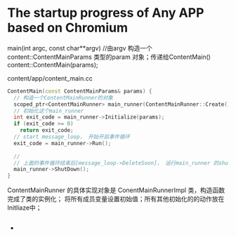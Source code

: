 # The startup progress of  Any APP based on Chromium


main(int argc, const char**argv)
    //由argv 构造一个content::ContentMainParams 类型的param 对象；传递给ContentMain()
    content::ContentMain(params);
    
content/app/content_main.cc
```Cpp
ContentMain(const ContentMainParams& params) {
  // 构造一个ContentMainRunner的对象
  scoped_ptr<ContentMainRunner> main_runner(ContentMainRunner::Create());
  // 初始化这个main_runner
  int exit_code = main_runner->Initialize(params);      
  if (exit_code >= 0)
    return exit_code;
  // start message_loop， 开始开启事件循环
  exit_code = main_runner->Run();
  
  // 
  // 上面的事件循环结束后[message_loop->DeleteSoon]， 运行main_runner 的shutdown 函数， 退出程序
  main_runner->ShutDown();
}
```

ContentMainRunner 的具体实现对象是 ConentMainRunnerImpl 类，构造函数完成了类的实例化； 将所有成员变量设置初始值；所有其他初始化的的动作放在Initliaze中；
```Cpp

```

- 



